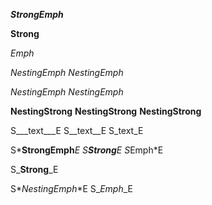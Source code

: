 <!-- Basic -->

*__StrongEmph__*

**Strong**

*Emph*

*_NestingEmph_*
_*NestingEmph*_

_*_NestingEmph_*_
*_*NestingEmph*_*

****NestingStrong****
**__NestingStrong__**
__**NestingStrong**__

<!-- Tests for delimiters -->

S___text___E
S__text__E
S_text_E

S*__StrongEmph__*E
S**Strong**E
S*Emph*E

S_**Strong**_E

S*_NestingEmph_*E
S_*Emph*_E